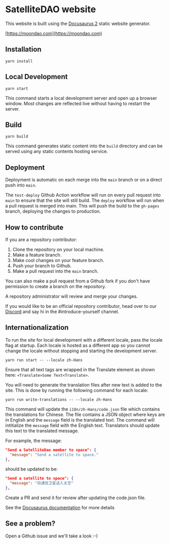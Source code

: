# SatelliteDAO website

This website is built using the [Docusaurus 2](https://v2.docusaurus.io/) static website generator.

[https://moondao.com](https://moondao.com)

## Installation

```console
yarn install
```

## Local Development

```console
yarn start
```

This command starts a local development server and open up a browser window. Most changes are reflected live without having to restart the server.

## Build

```console
yarn build
```

This command generates static content into the `build` directory and can be served using any static contents hosting service.

## Deployment

Deployment is automatic on each merge into the `main` branch or on a direct push into `main`.

The `test-deploy` Github Action workflow will run on every pull request into `main` to ensure that the site will still build. The `deploy` workflow will run when a pull request is merged into main. This will push the build to the `gh-pages` branch, deploying the changes to production.

## How to contribute

If you are a repository contributor:

1. Clone the repository on your local machine.
2. Make a feature branch.
3. Make cool changes on your feature branch.
4. Push your branch to Github.
5. Make a pull request into the `main` branch.

You can also make a pull request from a Github fork if you don't have permission to create a branch on the repository.

A repository administrator will review and merge your changes.

If you would like to be an official repository contributor, head over to our [Discord](https://discord.gg/5nAu7K9aES) and say hi in the #introduce-yourself channel.

## Internationalization

To run the site for local development with a different locale, pass the locale flag at startup. Each locale is hosted as a different app so you cannot change the locale without stopping and starting the development server.

```
yarn run start -- --locale zh-Hans
```

Ensure that all text tags are wrapped in the Translate element as shown here: `<Translate>Some Text<Translate>`.

You will need to generate the translation files after new text is added to the site. This is done by running the following command for each locale:

```
yarn run write-translations -- --locale zh-Hans
```

This command will update the `i18n/zh-Hans/code.json` file which contains the translations for Chinese. The file contains a JSON object where keys are in English and the `message` field is the translated text. The command will intitialize the `message` field with the English text. Translators should update this text to the translated message.

For example, the message:

```json
"Send a SatelliteDao member to space": {
  "message": "Send a satellite to space."
},
```

should be updated to be:

```json
"Send a satellite to space": {
  "message": "将通信卫星送入太空"
},
```

Create a PR and send it for review after updating the code.json file.

See the [Docusaurus documentation](https://docusaurus.io/docs/i18n/tutorial) for more details

## See a problem?

Open a Github issue and we'll take a look :-)
